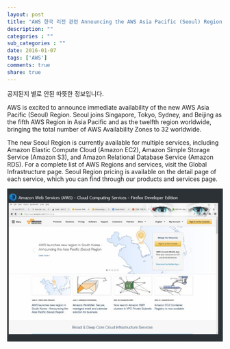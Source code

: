 ```yaml
---
layout: post
title: "AWS 한국 리전 관련 Announcing the AWS Asia Pacific (Seoul) Region"
description: ""
categories : ""
sub_categories : ""
date: 2016-01-07
tags: ['AWS']
comments: true
share: true
---
```


공지된지 별로 안된 따뜻한 정보입니다.

  
AWS is excited to announce immediate availability of the new AWS Asia Pacific
(Seoul) Region. Seoul joins Singapore, Tokyo, Sydney, and Beijing as the fifth
AWS Region in Asia Pacific and as the twelfth region worldwide, bringing the
total number of AWS Availability Zones to 32 worldwide.  
  
The new Seoul Region is currently available for multiple services, including
Amazon Elastic Compute Cloud (Amazon EC2), Amazon Simple Storage Service
(Amazon S3), and Amazon Relational Database Service (Amazon RDS). For a
complete list of AWS Regions and services, visit the Global Infrastructure
page. Seoul Region pricing is available on the detail page of each service,
which you can find through our products and services page.

  

  

  

![](/assets/images/posts/478/2673654B568DD0A9327DD5.JPEG)

  

